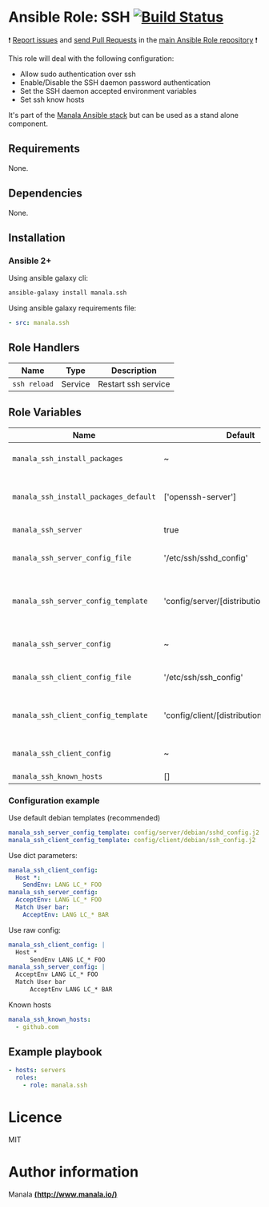 # Ansible Role: SSH [![Build Status](https://travis-ci.org/manala/ansible-role-ssh.svg?branch=master)](https://travis-ci.org/manala/ansible-role-ssh)

:exclamation: [Report issues](https://github.com/manala/ansible-roles/issues) and [send Pull Requests](https://github.com/manala/ansible-roles/pulls) in the [main Ansible Role repository](https://github.com/manala/ansible-roles) :exclamation:

This role will deal with the following configuration:
- Allow sudo authentication over ssh
- Enable/Disable the SSH daemon password authentication
- Set the SSH daemon accepted environment variables
- Set ssh know hosts

It's part of the [Manala Ansible stack](http://www.manala.io) but can be used as a stand alone component.

## Requirements

None.

## Dependencies

None.

## Installation

### Ansible 2+

Using ansible galaxy cli:

```bash
ansible-galaxy install manala.ssh
```

Using ansible galaxy requirements file:

```yaml
- src: manala.ssh
```

## Role Handlers

| Name         | Type    | Description         |
| ------------ | ------- | ------------------- |
| `ssh reload` | Service | Restart ssh service |

## Role Variables

| Name                                  | Default                                     | Type         | Description                                |
| ------------------------------------- | ------------------------------------------- | ------------ | ------------------------------------------ |
| `manala_ssh_install_packages`         | ~                                           | Array        | Dependency packages to install             |
| `manala_ssh_install_packages_default` | ['openssh-server']                          | Array        | Default dependency packages to install     |
| `manala_ssh_server`                   | true                                        | Boolean      | Enable server                              |
| `manala_ssh_server_config_file`       | '/etc/ssh/sshd_config'                      | String       | Server configuration file path             |
| `manala_ssh_server_config_template`   | 'config/server/[distribution]_[release].j2' | String       | Server default configuration template path |
| `manala_ssh_server_config`            | ~                                           | Array/String | Server configuration directives            |
| `manala_ssh_client_config_file`       | '/etc/ssh/ssh_config'                       | String       | Client configuration file path             |
| `manala_ssh_client_config_template`   | 'config/client/[distribution]_[release].j2' | String       | Client default configuration template path |
| `manala_ssh_client_config`            | ~                                           | Array/String | Client configuration directives            |
| `manala_ssh_known_hosts`              | []                                          | Array        | Known hosts                                |

### Configuration example

Use default debian templates (recommended)
```yaml
manala_ssh_server_config_template: config/server/debian/sshd_config.j2
manala_ssh_client_config_template: config/client/debian/ssh_config.j2
```

Use dict parameters:
```yaml
manala_ssh_client_config:
  Host *:
    SendEnv: LANG LC_* FOO
manala_ssh_server_config:
  AcceptEnv: LANG LC_* FOO
  Match User bar:
    AcceptEnv: LANG LC_* BAR
```

Use raw config:
```yaml
manala_ssh_client_config: |
  Host *
      SendEnv LANG LC_* FOO
manala_ssh_server_config: |
  AcceptEnv LANG LC_* FOO
  Match User bar
      AcceptEnv LANG LC_* BAR
```

Known hosts
```yaml
manala_ssh_known_hosts:
  - github.com
```

## Example playbook

```yaml
- hosts: servers
  roles:
    - role: manala.ssh
```

# Licence

MIT

# Author information

Manala [**(http://www.manala.io/)**](http://www.manala.io)
